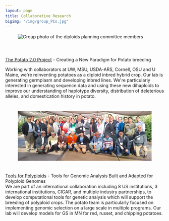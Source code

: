 ```yaml
---
layout: page
title: Collaborative Research
bigimg: "/img/group_PIs.jpg"
---
```


<figure>
<div style="float: center; padding-bottom: 25px">
	<img src="/img/diploid_planning_photo.jpg" width="600" alt="Group photo of the diploids planning committee members" align="center">
</div>
</figure>

<br/>[The Potato 2.0 Project](https://potatov2.github.io/) - Creating a New Paradigm for Potato breeding

Working with collaborators at UW, MSU, USDA-ARS, Cornell, OSU and U Maine, we're reinventing potatoes as a diploid inbred hybrid crop. Our lab is generating germplasm and developing inbred lines.  We're particularly interested in generating sequence data and using these new dihaploids to improve our understanding of haplotype diversity, distribution of deleterious alleles, and domestication history in potato.

<figure>
<div style="float: center; padding-top: 25px; padding-bottom: 25px">
	<img src="/img/polyploid_tools_meeting.png" width="600" alt="Photos of the members of the polyploid tools group" align="center">
</div>
</figure>

[Tools for Polyploids](https://www.polyploids.org/) - Tools for Genomic Analysis Built and Adapted for Polyploid Genomes
<br/>
We are part of an international collaboration including 8 US institutions, 3 international institutions, CIGAR, and multiple industry partnerships, to develop computational tools for genetic analysis which will support the breeding of polyploid crops.  The potato team is particularly focused on implementing genomic selection on a large scale in multiple programs. Our lab will develop models for GS in MN for red, russet, and chipping potatoes.